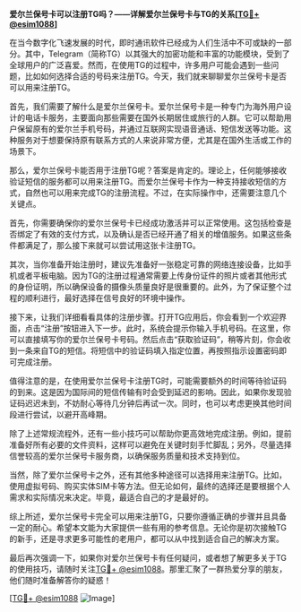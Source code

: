 **爱尔兰保号卡可以注册TG吗？——详解爱尔兰保号卡与TG的关系[[TG💪+ @esim1088](https://t.me/s/esim1088)]**

在当今数字化飞速发展的时代，即时通讯软件已经成为人们生活中不可或缺的一部分。其中，Telegram（简称TG）以其强大的加密功能和丰富的功能模块，受到了全球用户的广泛喜爱。然而，在使用TG的过程中，许多用户可能会遇到一些问题，比如如何选择合适的号码来注册TG。今天，我们就来聊聊爱尔兰保号卡是否可以用来注册TG。

首先，我们需要了解什么是爱尔兰保号卡。爱尔兰保号卡是一种专门为海外用户设计的电话卡服务，主要面向那些需要在国外长期居住或旅行的人群。它可以帮助用户保留原有的爱尔兰手机号码，并通过互联网实现语音通话、短信发送等功能。这种服务对于想要保持原有联系方式的人来说非常方便，尤其是在国外生活或工作的场景下。

那么，爱尔兰保号卡能否用于注册TG呢？答案是肯定的。理论上，任何能够接收验证短信的服务都可以用来注册TG。而爱尔兰保号卡作为一种支持接收短信的方式，自然也可以用来完成TG的注册流程。不过，在实际操作中，还需要注意几个关键点。

首先，你需要确保你的爱尔兰保号卡已经成功激活并可以正常使用。这包括检查是否绑定了有效的支付方式，以及确认是否已经开通了相关的增值服务。如果这些条件都满足了，那么接下来就可以尝试用这张卡注册TG。

其次，当你准备开始注册时，建议先准备好一张稳定可靠的网络连接设备，比如手机或者平板电脑。因为TG的注册过程通常需要上传身份证件的照片或者其他形式的身份证明，所以确保设备的摄像头质量良好是很重要的。此外，为了保证整个过程的顺利进行，最好选择在信号良好的环境中操作。

接下来，让我们详细看看具体的注册步骤。打开TG应用后，你会看到一个欢迎界面，点击“注册”按钮进入下一步。此时，系统会提示你输入手机号码。在这里，你可以直接填写你的爱尔兰保号卡号码。然后点击“获取验证码”，稍等片刻，你会收到一条来自TG的短信。将短信中的验证码填入指定位置，再按照指示设置密码即可完成注册。

值得注意的是，在使用爱尔兰保号卡注册TG时，可能需要额外的时间等待验证码的到来。这是因为国际间的短信传输有时会受到延迟的影响。因此，如果你发现验证码迟迟未到，不妨耐心等待几分钟后再试一次。同时，也可以考虑更换其他时间段进行尝试，以避开高峰期。

除了上述常规流程外，还有一些小技巧可以帮助你更高效地完成注册。例如，提前准备好所有必要的文件资料，这样可以避免在关键时刻手忙脚乱；另外，尽量选择信誉较高的爱尔兰保号卡服务商，以确保服务质量和技术支持到位。

当然，除了爱尔兰保号卡之外，还有其他多种途径可以选择用来注册TG。比如，使用虚拟号码、购买实体SIM卡等方法。但无论如何，最终的选择还是要根据个人需求和实际情况来决定。毕竟，最适合自己的才是最好的。

综上所述，爱尔兰保号卡完全可以用来注册TG，只要你遵循正确的步骤并且具备一定的耐心。希望本文能为大家提供一些有用的参考信息。无论你是初次接触TG的新手，还是寻求更多可能性的老用户，都可以从中找到适合自己的解决方案。

最后再次强调一下，如果你对爱尔兰保号卡有任何疑问，或者想了解更多关于TG的使用技巧，请随时关注[TG💪+ @esim1088](https://t.me/s/esim1088)。那里汇聚了一群热爱分享的朋友，他们随时准备解答你的疑惑！

[[TG💪+ @esim1088](https://t.me/s/esim1088) ![Image](https://i.postimg.cc/4NQfJmqS/Snipaste-2025-05-13-00-14-12.png)]
